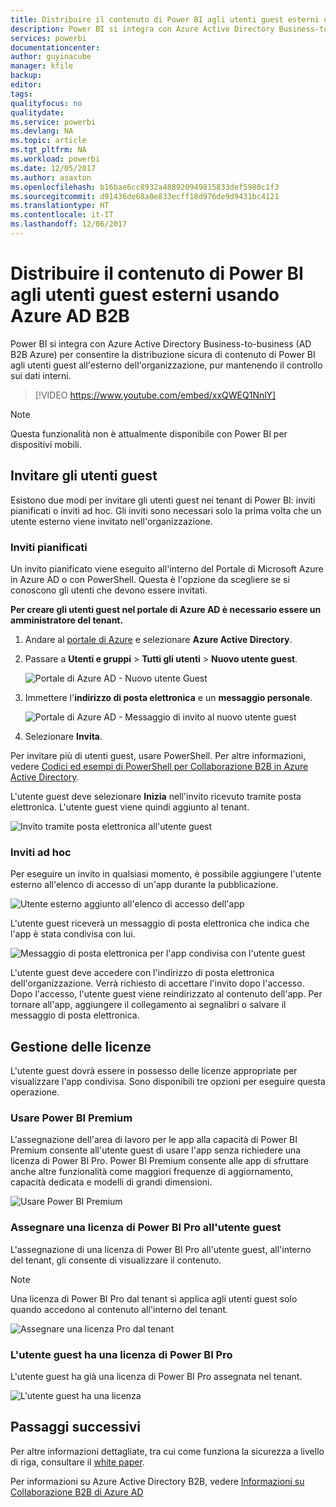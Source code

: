 ```yaml
---
title: Distribuire il contenuto di Power BI agli utenti guest esterni usando Azure AD B2B
description: Power BI si integra con Azure Active Directory Business-to-business (AD B2B Azure) per consentire la distribuzione sicura di contenuto di Power BI agli utenti guest all'esterno dell'organizzazione.
services: powerbi
documentationcenter: 
author: guyinacube
manager: kfile
backup: 
editor: 
tags: 
qualityfocus: no
qualitydate: 
ms.service: powerbi
ms.devlang: NA
ms.topic: article
ms.tgt_pltfrm: NA
ms.workload: powerbi
ms.date: 12/05/2017
ms.author: asaxton
ms.openlocfilehash: b16bae6cc8932a488920949815833def5980c1f3
ms.sourcegitcommit: d91436de68a0e833ecff18d976de9d9431bc4121
ms.translationtype: HT
ms.contentlocale: it-IT
ms.lasthandoff: 12/06/2017
---
```

# <a name="distribute-power-bi-content-to-external-guest-users-with-azure-ad-b2b"></a>Distribuire il contenuto di Power BI agli utenti guest esterni usando Azure AD B2B

Power BI si integra con Azure Active Directory Business-to-business (AD B2B Azure) per consentire la distribuzione sicura di contenuto di Power BI agli utenti guest all'esterno dell'organizzazione, pur mantenendo il controllo sui dati interni.

> [!VIDEO https://www.youtube.com/embed/xxQWEQ1NnlY]

> [!NOTE]
> Questa funzionalità non è attualmente disponibile con Power BI per dispositivi mobili. 
> 
> 


## <a name="invite-guest-users"></a>Invitare gli utenti guest

Esistono due modi per invitare gli utenti guest nei tenant di Power BI: inviti pianificati o inviti ad hoc. Gli inviti sono necessari solo la prima volta che un utente esterno viene invitato nell'organizzazione.

### <a name="planned-invites"></a>Inviti pianificati

Un invito pianificato viene eseguito all'interno del Portale di Microsoft Azure in Azure AD o con PowerShell. Questa è l'opzione da scegliere se si conoscono gli utenti che devono essere invitati. 

**Per creare gli utenti guest nel portale di Azure AD è necessario essere un amministratore del tenant.**

1. Andare al [portale di Azure](https://portal.azure.com) e selezionare **Azure Active Directory**.

2. Passare a **Utenti e gruppi** > **Tutti gli utenti** > **Nuovo utente guest**.

    ![Portale di Azure AD - Nuovo utente Guest](media/service-admin-azure-ad-b2b/azuread-portal-new-guest-user.png)

3. Immettere l'**indirizzo di posta elettronica** e un **messaggio personale**.

    ![Portale di Azure AD - Messaggio di invito al nuovo utente guest](media/service-admin-azure-ad-b2b/azuread-portal-invite-message.png)

4. Selezionare **Invita**.

Per invitare più di utenti guest, usare PowerShell. Per altre informazioni, vedere [Codici ed esempi di PowerShell per Collaborazione B2B in Azure Active Directory](https://docs.microsoft.com/azure/active-directory/active-directory-b2b-code-samples).

L'utente guest deve selezionare **Inizia** nell'invito ricevuto tramite posta elettronica. L'utente guest viene quindi aggiunto al tenant.

![Invito tramite posta elettronica all'utente guest](media/service-admin-azure-ad-b2b/guest-user-invite-email.png)

### <a name="ad-hoc-invites"></a>Inviti ad hoc

Per eseguire un invito in qualsiasi momento, è possibile aggiungere l'utente esterno all'elenco di accesso di un'app durante la pubblicazione.

![Utente esterno aggiunto all'elenco di accesso dell'app](media/service-admin-azure-ad-b2b/power-bi-app-access.png)

L'utente guest riceverà un messaggio di posta elettronica che indica che l'app è stata condivisa con lui.

![Messaggio di posta elettronica per l'app condivisa con l'utente guest](media/service-admin-azure-ad-b2b/guest-user-invite-email2.png)

L'utente guest deve accedere con l'indirizzo di posta elettronica dell'organizzazione. Verrà richiesto di accettare l'invito dopo l'accesso. Dopo l'accesso, l'utente guest viene reindirizzato al contenuto dell'app. Per tornare all'app, aggiungere il collegamento ai segnalibri o salvare il messaggio di posta elettronica.

## <a name="licensing"></a>Gestione delle licenze

L'utente guest dovrà essere in possesso delle licenze appropriate per visualizzare l'app condivisa. Sono disponibili tre opzioni per eseguire questa operazione.

### <a name="use-power-bi-premium"></a>Usare Power BI Premium

L'assegnazione dell'area di lavoro per le app alla capacità di Power BI Premium consente all'utente guest di usare l'app senza richiedere una licenza di Power BI Pro. Power BI Premium consente alle app di sfruttare anche altre funzionalità come maggiori frequenze di aggiornamento, capacità dedicata e modelli di grandi dimensioni.

![Usare Power BI Premium](media/service-admin-azure-ad-b2b/license-approach1.png)

### <a name="assign-power-bi-pro-license-to-guest-user"></a>Assegnare una licenza di Power BI Pro all'utente guest

L'assegnazione di una licenza di Power BI Pro all'utente guest, all'interno del tenant, gli consente di visualizzare il contenuto.

> [!NOTE]
> Una licenza di Power BI Pro dal tenant si applica agli utenti guest solo quando accedono al contenuto all'interno del tenant.

![Assegnare una licenza Pro dal tenant](media/service-admin-azure-ad-b2b/license-approach2.png)

### <a name="guest-user-brings-their-own-power-bi-pro-license"></a>L'utente guest ha una licenza di Power BI Pro

L'utente guest ha già una licenza di Power BI Pro assegnata nel tenant.

![L'utente guest ha una licenza](media/service-admin-azure-ad-b2b/license-approach3.png)

## <a name="next-steps"></a>Passaggi successivi

Per altre informazioni dettagliate, tra cui come funziona la sicurezza a livello di riga, consultare il [white paper](https://aka.ms/powerbi-b2b-whitepaper).

Per informazioni su Azure Active Directory B2B, vedere [Informazioni su Collaborazione B2B di Azure AD](https://docs.microsoft.com/azure/active-directory/active-directory-b2b-what-is-azure-ad-b2b)